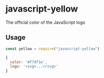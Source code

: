 # javascript-yellow

The official color of the JavaScript logo

## Usage

```js
const yellow = require("javascript-yellow")

{
  color: '#f7df1e',
  logo: '<svg>...</svg>'
}

```
